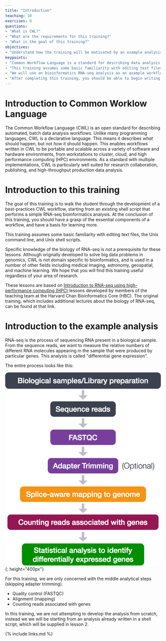 ```yaml
---
title: "Introduction"
teaching: 10
exercises: 0
questions:
- "What is CWL?"
- "What are the requirements for this training?"
- "What is the goal of this training?"
objectives:
- "Understand how the training will be motivated by an example analysis."
keypoints:
- "Common Workflow Language is a standard for describing data analysis workflows"
- "This training assumes some basic familiarity with editing text files, the Unix command line, and Unix shell scripts."
- "We will use an bioinformatics RNA-seq analysis as an example workflow, but does not require in-depth knowledge of biology."
- "After completing this training, you should be able to begin writing workflows for your own analysis, and know where to learn more."
---
```


# Introduction to Common Worklow Language

The Common Workflow Language (CWL) is an open standard for describing
automated, batch data analysis workflows.  Unlike many programming
languages, CWL is a declarative language.  This means it describes
_what_ should happen, but not _how_ it should happen.  This enables
workflows written in CWL to be portable and scalable across a variety
of software and hardware environments, from workstations to cluster,
cloud, and high performance computing (HPC) environments.  As a
standard with multiple implementations, CWL is particularly well
suited for research collaboration, publishing, and high-throughput
production data analysis.

# Introduction to this training

The goal of this training is to walk the student through the
development of a best-practices CWL workflow, starting from an
existing shell script that performs a simple RNA-seq bioinformatics
analysis.  At the conclusion of this training, you should have a grasp
of the essential components of a workflow, and have a basis for
learning more.

This training assumes some basic familiarity with editing text files,
the Unix command line, and Unix shell scripts.

Specific knowledge of the biology of RNA-seq is *not* a prerequisite
for these lessons.  Although orignally developed to solve big data
problems in genomics, CWL is not domain specific to bioinformatics,
and is used in a number of other fields including medical imaging,
astronomy, geospatial, and machine learning.  We hope that you will
find this training useful regardless of your area of research.

These lessons are based on [Introduction to RNA-seq using
high-performance computing
(HPC)](https://github.com/hbctraining/Intro-to-rnaseq-hpc-O2) lessons
developed by members of the teaching team at the Harvard Chan
Bioinformatics Core (HBC).  The original training, which includes
additional lectures about the biology of RNA-seq, can be found at that
link.

# Introduction to the example analysis

RNA-seq is the process of sequencing RNA present in a biological
sample.  From the sequence reads, we want to measure the relative
numbers of different RNA molecules appearing in the sample that were
produced by particular genes.  This analysis is called "differential
gene expression".

The entire process looks like this:

![](/assets/img/RNAseqWorkflow.png){: height="400px"}

For this training, we are only concerned with the middle analytical
steps (skipping adapter trimming).

* Quality control (FASTQC)
* Alignment (mapping)
* Counting reads associated with genes

In this training, we are not attempting to develop the analysis from
scratch, instead we we will be starting from an analysis already
written in a shell script, which will be supplied in lesson 2.

{% include links.md %}

